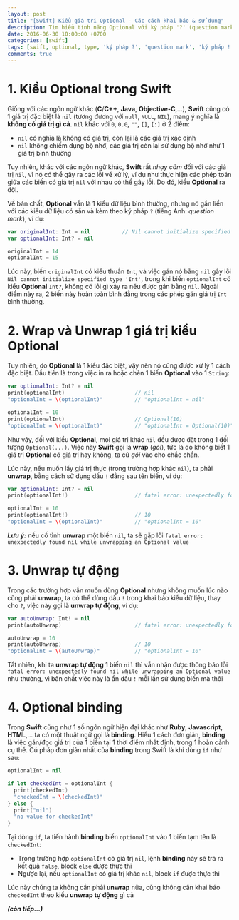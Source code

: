 ```yaml
---
layout: post
title: "[Swift] Kiểu giá trị Optional - Các cách khai báo & sử dụng"
description: Tìm hiểu tính năng Optional với ký pháp '?' (question mark) và '!' (exclamation mark) trong Swift
date: 2016-06-30 10:00:00 +0700
categories: [swift]
tags: [swift, optional, type, 'ký pháp ?', 'question mark', 'ký pháp !', 'exclamation mark']
comments: true
---
```


# 1. Kiểu Optional trong Swift #

Giống với các ngôn ngữ khác (**C**/**C++**, **Java**, **Objective-C**,...), **Swift** cũng có 1 giá trị đặc biệt là `nil` (tương đương với `null`, `NULL`, `NIL`), mang ý nghĩa là **không có giá trị gì cả**. `nil` khác với `0`, `0.0`, `""`, `[]`, `[:]` ở 2 điểm:

* `nil` có nghĩa là không có giá trị, còn lại là các giá trị xác định
* `nil` không chiếm dụng bộ nhớ, các giá trị còn lại sử dụng bộ nhớ như 1 giá trị bình thường

Tuy nhiên, khác với các ngôn ngữ khác, **Swift** rất *nhạy cảm* đối với các giá trị `nil`, vì nó có thể gây ra các lỗi về xử lý, ví dụ như thực hiện các phép toán giữa các biến có giá trị `nil` với nhau có thể gây lỗi. Do đó, kiểu **Optional** ra đời.

Về bản chất, **Optional** vẫn là 1 kiểu dữ liệu bình thường, nhưng nó gắn liền với các kiểu dữ liệu có sẵn và kèm theo ký pháp `?` (tiếng Anh: *question mark*), ví dụ:

```swift
var originalInt: Int = nil          // Nil cannot initialize specified type 'Int'
var optionalInt: Int? = nil

originalInt = 14
optionalInt = 15
```

Lúc này, biến `originalInt` có kiểu thuần `Int`, và việc gán nó bằng `nil` gây lỗi `Nil cannot initialize specified type 'Int'`, trong khi biến `optionalInt` có kiểu **Optional** `Int?`, không có lỗi gì xảy ra nếu được gán bằng `nil`. Ngoài điểm này ra, 2 biến này hoàn toàn bình đẳng trong các phép gán giá trị `Int` bình thường.

# 2. Wrap và Unwrap 1 giá trị kiểu Optional #

Tuy nhiên, do **Optional** là 1 kiểu đặc biệt, vậy nên nó cũng được xử lý 1 cách đặc biệt. Đầu tiên là trong việc in ra hoặc chèn 1 biến **Optional** vào 1 `String`:

```swift
var optionalInt: Int? = nil
print(optionalInt)                      // nil
"optionalInt = \(optionalInt)"          // "optionalInt = nil"

optionalInt = 10
print(optionalInt)                      // Optional(10)
"optionalInt = \(optionalInt)"          // "optionalInt = Optional(10)"
```

Như vậy, đối với kiểu **Optional**, mọi giá trị khác `nil` đều được đặt trong 1 đối tượng `Optional(...)`. Việc này **Swift** gọi là **wrap** (*gói*), tức là do không biết 1 giá trị **Optional** có giá trị hay không, ta cứ *gói* vào cho chắc chắn.

Lúc này, nếu muốn lấy giá trị thực (trong trường hợp khác `nil`), ta phải **unwrap**, bằng cách sử dụng dấu `!` đằng sau tên biến, ví dụ:

```swift
var optionalInt: Int? = nil
print(optionalInt!)                     // fatal error: unexpectedly found nil while unwrapping an Optional value

optionalInt = 10
print(optionalInt!)                     // 10
"optionalInt = \(optionalInt)"          // "optionalInt = 10"
```

***Lưu ý:*** nếu cố tình **unwrap** một biến `nil`, ta sẽ gặp lỗi `fatal error: unexpectedly found nil while unwrapping an Optional value`

# 3. Unwrap tự động #

Trong các trường hợp vẫn muốn dùng **Optional** nhưng không muốn lúc nào cũng phải **unwrap**, ta có thể dùng dấu `!` trong khai báo kiểu dữ liệu, thay cho `?`, việc này gọi là **unwrap tự động**, ví dụ:

```swift
var autoUnwrap: Int! = nil
print(autoUnwrap)                       // fatal error: unexpectedly found nil while unwrapping an Optional value

autoUnwrap = 10
print(autoUnwrap)                       // 10
"optionalInt = \(autoUnwrap)"           // "optionalInt = 10"
```

Tất nhiên, khi ta **unwrap tự động** 1 biến `nil` thì vẫn nhận được thông báo lỗi `fatal error: unexpectedly found nil while unwrapping an Optional value` như thường, vì bản chất việc này là ẩn dấu `!` mỗi lần sử dụng biến mà thôi

# 4. Optional binding #

Trong **Swift** cũng như 1 số ngôn ngữ hiện đại khác như **Ruby**, **Javascript**, **HTML**,... ta có một thuật ngữ gọi là **binding**. Hiểu 1 cách đơn giản, **binding** là việc gán/đọc giá trị của 1 biến tại 1 thời điểm nhất định, trong 1 hoàn cảnh cụ thể. Cú pháp đơn giản nhất của **binding** trong Swift là khi dùng `if` như sau:

```swift
optionalInt = nil

if let checkedInt = optionalInt {
  print(checkedInt)
  "checkedInt = \(checkedInt)"
} else {
  print("nil")
  "no value for checkedInt"
}
```

Tại dòng `if`, ta tiến hành **binding** biến `optionalInt` vào 1 biến tạm tên là `checkedInt`:

* Trong trường hợp `optionalInt` có giá trị `nil`, lệnh **binding** này sẽ trả ra kết quả `false`, block `else` được thực thi
* Ngược lại, nếu `optionalInt` có giá trị khác `nil`, block `if` được thực thi

Lúc này chúng ta không cần phải **unwrap** nữa, cũng không cần khai báo `checkedInt` theo kiểu **unwrap tự động** gì cả

***(còn tiếp...)***